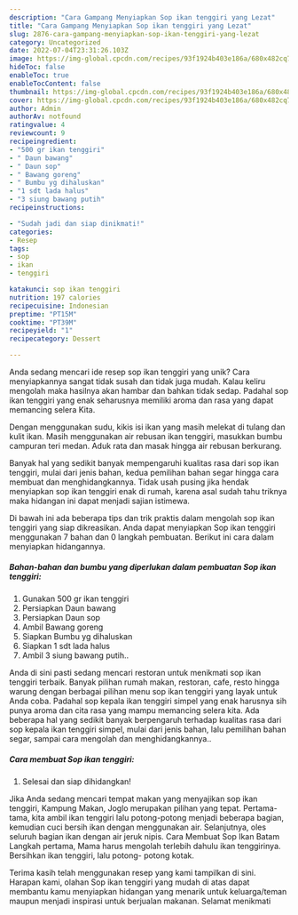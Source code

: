 ```yaml
---
description: "Cara Gampang Menyiapkan Sop ikan tenggiri yang Lezat"
title: "Cara Gampang Menyiapkan Sop ikan tenggiri yang Lezat"
slug: 2876-cara-gampang-menyiapkan-sop-ikan-tenggiri-yang-lezat
category: Uncategorized
date: 2022-07-04T23:31:26.103Z
image: https://img-global.cpcdn.com/recipes/93f1924b403e186a/680x482cq70/sop-ikan-tenggiri-foto-resep-utama.jpg
hideToc: false
enableToc: true
enableTocContent: false
thumbnail: https://img-global.cpcdn.com/recipes/93f1924b403e186a/680x482cq70/sop-ikan-tenggiri-foto-resep-utama.jpg
cover: https://img-global.cpcdn.com/recipes/93f1924b403e186a/680x482cq70/sop-ikan-tenggiri-foto-resep-utama.jpg
author: Admin
authorAv: notfound
ratingvalue: 4
reviewcount: 9
recipeingredient:
- "500 gr ikan tenggiri"
- " Daun bawang"
- " Daun sop"
- " Bawang goreng"
- " Bumbu yg dihaluskan"
- "1 sdt lada halus"
- "3 siung bawang putih"
recipeinstructions:

- "Sudah jadi dan siap dinikmati!"
categories:
- Resep
tags:
- sop
- ikan
- tenggiri

katakunci: sop ikan tenggiri 
nutrition: 197 calories
recipecuisine: Indonesian
preptime: "PT15M"
cooktime: "PT39M"
recipeyield: "1"
recipecategory: Dessert

---
```





Anda sedang mencari ide resep sop ikan tenggiri yang unik? Cara menyiapkannya sangat tidak susah dan tidak juga mudah. Kalau keliru mengolah maka hasilnya akan hambar dan bahkan tidak sedap. Padahal sop ikan tenggiri yang enak seharusnya memiliki aroma dan rasa yang dapat memancing selera Kita.





Dengan menggunakan sudu, kikis isi ikan yang masih melekat di tulang dan kulit ikan. Masih menggunakan air rebusan ikan tenggiri, masukkan bumbu campuran teri medan. Aduk rata dan masak hingga air rebusan berkurang.

Banyak hal yang sedikit banyak mempengaruhi kualitas rasa dari sop ikan tenggiri, mulai dari jenis bahan, kedua pemilihan bahan segar hingga cara membuat dan menghidangkannya. Tidak usah pusing jika hendak menyiapkan sop ikan tenggiri enak di rumah, karena asal sudah tahu triknya maka hidangan ini dapat menjadi sajian istimewa.






Di bawah ini ada beberapa tips dan trik praktis dalam mengolah sop ikan tenggiri yang siap dikreasikan. Anda dapat menyiapkan Sop ikan tenggiri menggunakan 7 bahan dan 0 langkah pembuatan. Berikut ini cara dalam menyiapkan hidangannya.

<!--inarticleads1-->

##### Bahan-bahan dan bumbu yang diperlukan dalam pembuatan Sop ikan tenggiri:

1. Gunakan 500 gr ikan tenggiri
1. Persiapkan  Daun bawang
1. Persiapkan  Daun sop
1. Ambil  Bawang goreng
1. Siapkan  Bumbu yg dihaluskan
1. Siapkan 1 sdt lada halus
1. Ambil 3 siung bawang putih..


Anda di sini pasti sedang mencari restoran untuk menikmati sop ikan tenggiri terbaik. Banyak pilihan rumah makan, restoran, cafe, resto hingga warung dengan berbagai pilihan menu sop ikan tenggiri yang layak untuk Anda coba. Padahal sop kepala ikan tenggiri simpel yang enak harusnya sih punya aroma dan cita rasa yang mampu memancing selera kita. Ada beberapa hal yang sedikit banyak berpengaruh terhadap kualitas rasa dari sop kepala ikan tenggiri simpel, mulai dari jenis bahan, lalu pemilihan bahan segar, sampai cara mengolah dan menghidangkannya.. 

<!--inarticleads2-->

##### Cara membuat Sop ikan tenggiri:


1. Selesai dan siap dihidangkan!

Jika Anda sedang mencari tempat makan yang menyajikan sop ikan tenggiri, Kampung Makan, Joglo merupakan pilihan yang tepat. Pertama-tama, kita ambil ikan tenggiri lalu potong-potong menjadi beberapa bagian, kemudian cuci bersih ikan dengan menggunakan air. Selanjutnya, oles seluruh bagian ikan dengan air jeruk nipis. Cara Membuat Sop Ikan Batam Langkah pertama, Mama harus mengolah terlebih dahulu ikan tenggirinya. Bersihkan ikan tenggiri, lalu potong- potong kotak. 

Terima kasih telah menggunakan resep yang kami tampilkan di sini. Harapan kami, olahan Sop ikan tenggiri yang mudah di atas dapat membantu kamu menyiapkan hidangan yang menarik untuk keluarga/teman maupun menjadi inspirasi untuk berjualan makanan. Selamat menikmati

